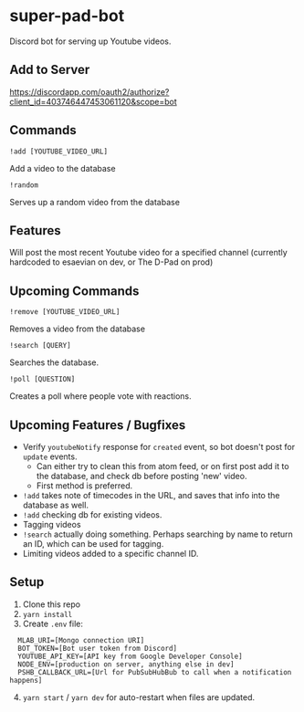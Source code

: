 # super-pad-bot

Discord bot for serving up Youtube videos.

## Add to Server

https://discordapp.com/oauth2/authorize?client_id=403746447453061120&scope=bot

## Commands

```
!add [YOUTUBE_VIDEO_URL]
```

Add a video to the database

```
!random
```

Serves up a random video from the database

## Features

Will post the most recent Youtube video for a specified channel (currently hardcoded to esaevian on dev, or The D-Pad on prod)

## Upcoming Commands

```
!remove [YOUTUBE_VIDEO_URL]
```

Removes a video from the database

```
!search [QUERY]
```

Searches the database.

```
!poll [QUESTION]
```

Creates a poll where people vote with reactions.

## Upcoming Features / Bugfixes

- Verify `youtubeNotify` response for `created` event, so bot doesn't post for `update` events.
  - Can either try to clean this from atom feed, or on first post add it to the database, and check db before posting 'new' video.
  - First method is preferred.
- `!add` takes note of timecodes in the URL, and saves that info into the database as well.
- `!add` checking db for existing videos.
- Tagging videos
- `!search` actually doing something. Perhaps searching by name to return an ID, which can be used for tagging.
- Limiting videos added to a specific channel ID.

## Setup

1. Clone this repo
2. `yarn install`
3. Create `.env` file:
```
  MLAB_URI=[Mongo connection URI]
  BOT_TOKEN=[Bot user token from Discord]
  YOUTUBE_API_KEY=[API key from Google Developer Console]
  NODE_ENV=[production on server, anything else in dev]
  PSHB_CALLBACK_URL=[Url for PubSubHubBub to call when a notification happens]
```    
4. `yarn start` / `yarn dev` for auto-restart when files are updated.
